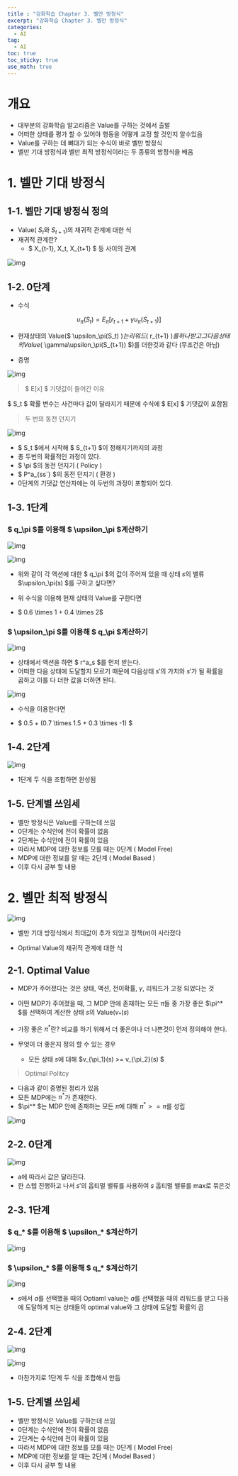 ```yaml
---
title : "강화학습 Chapter 3. 벨만 방정식"
excerpt: "강화학습 Chapter 3. 벨만 방정식"
categories:
  - AI
tag:
  - AI
toc: true
toc_sticky: true
use_math: true
---
```

# 개요
- 대부분의 강화학습 알고리즘은 Value를 구하는 것에서 출발
- 어떠한 상태를 평가 할 수 있어야 행동을 어떻게 교정 할 것인지 알수있음
- Value를 구하는 데 뼈대가 되는 수식이 바로 벨만 방정식
- 벨만 기대 방정식과 벨만 최적 방정식이라는 두 종류의 방정식을 배움

# 1. 벨만 기대 방정식

## 1-1. 벨만 기대 방정식 정의
- Value( $S_t$와  $S_{t+1}$)의 재귀적 관계에 대한 식
- 재귀적 관계란?
    - $ X_{t-1}, X_t, X_{t+1} $ 등 사이의 관계

![img]({{site.url}}/assets/images/2023-06-05-RL3/image_1.png)

## 1-2. 0단계

- 수식

$$ \upsilon_\pi(S_t) = E_\pi[r_{t+1} + \gamma\upsilon_\pi(S_{t+1})] $$

- 현재상태의 Value($ \upsilon_\pi(S_t) $)는 리워드($ r_{t+1} $)를 하나 받고 그 다음상태의 Value($ \gamma\upsilon_\pi(S_{t+1}) $)를 더한것과 같다 (무조건은 아님)

- 증명

![img]({{site.url}}/assets/images/2023-06-05-RL3/image_2.png)

> $ E[x] $ 기댓값이 들어간 이유

$ S_t $ 확률 변수는 사건마다 값이 달라지기 때문에 수식에 $ E[x] $ 기댓값이 포함됨

> 두 번의 동전 던지기

![img]({{site.url}}/assets/images/2023-06-05-RL3/image_3.png)

- $ S_t $에서 시작해 $ S_{t+1} $이 정해지기까지의 과정
- 총 두번의 확률적인 과정이 있다.
- $ \pi $의 동전 던지기 ( Policy )
- $ P^a_{ss`} $의 동전 던지기 ( 환경 )
- 0단계의 기댓값 연산자에는 이 두번의 과정이 포함되어 있다.


## 1-3. 1단계

### $ q_\pi $를 이용해 $ \upsilon_\pi $계산하기

![img]({{site.url}}/assets/images/2023-06-05-RL3/image_4.png)

![img]({{site.url}}/assets/images/2023-06-05-RL3/image_5.png)

- 위와 같이 각 액션에 대한 $ q_\pi $의 값이 주어져 있을 때 상태 $s$의 밸류 $\upsilon_\pi(s) $를 구하고 싶다면?

- 위 수식을 이용해 현재 상태의 Value를 구한다면

- $ 0.6 \times 1 + 0.4 \times 2$

### $ \upsilon_\pi $를 이용해 $ q_\pi $계산하기

![img]({{site.url}}/assets/images/2023-06-05-RL3/image_6.png)

- 상태에서 액션을 하면 $ r^a_s $를 먼저 받는다.
- 어떠한 다음 상태에 도달할지 모르기 때문에 다음상태 $s'$의 가치와 $s'$가 될 확률을 곱하고 이를 다 더한 값을 더하면 된다.

![img]({{site.url}}/assets/images/2023-06-05-RL3/image_7.png)

- 수식을 이용한다면

- $ 0.5 + (0.7 \times 1.5 + 0.3 \times -1) $


## 1-4. 2단계

![img]({{site.url}}/assets/images/2023-06-05-RL3/image_8.png)

- 1단계 두 식을 조합하면 완성됨

## 1-5. 단계별 쓰임세

- 벨만 방정식은 Value를 구하는데 쓰임
- 0단계는 수식안에 전이 확률이 없음
- 2단계는 수식안에 전이 확률이 있음
- 따라서 MDP에 대한 정보를 모를 때는 0단계 ( Model Free)
- MDP에 대한 정보를 알 때는 2단계 ( Model Based )
- 이후 다시 공부 할 내용

# 2. 벨만 최적 방정식

![img]({{site.url}}/assets/images/2023-06-05-RL3/image_9.png)

- 벨만 기대 방정식에서 최대값이 추가 되었고 정책($\pi$)이 사라졌다

- Optimal Value의 재귀적 관계에 대한 식

## 2-1. Optimal Value

- MDP가 주어졌다는 것은 상태, 액션, 전이확률, $\gamma$, 리워드가 고정 되었다는 것
- 어떤 MDP가 주어졌을 때, 그 MDP 안에 존재하는 모든 $\pi$들 중 가장 좋은 $\pi^* $를 선택하여 계산한 상태 $s$의 Value($v_*(s)$

- 가장 좋은 $\pi^*$란? 비교를 하기 위해서 더 좋은이나 더 나쁜것이 먼저 정의해야 한다.

- 무엇이 더 좋은지 정의 할 수 있는 경우
  - 모든 상태 $s$에 대해  $v_{\pi_1}(s) >= v_{\pi_2}(s)  $

> Optimal Politcy

- 다음과 같이 증명된 정리가 있음
- 모든 MDP에는 $\pi^*$가 존재한다.
- $\pi^* $는 MDP 안에 존재하는 모든 $\pi$에 대해 $\pi^* >= \pi$를 성립

![img]({{site.url}}/assets/images/2023-06-05-RL3/image_10.png)

## 2-2. 0단계 

![img]({{site.url}}/assets/images/2023-06-05-RL3/image_11.png)

- a에 따라서 값은 달라진다.
- 한 스텝 진행하고 나서 $s'$의 옵티멀 밸류를 사용하여 $s$ 옵티멀 밸류를 max로 묶은것

## 2-3. 1단계

### $ q_* $를 이용해 $ \upsilon_* $계산하기

![img]({{site.url}}/assets/images/2023-06-05-RL3/image_12.png)

### $ \upsilon_* $를 이용해 $ q_* $계산하기

![img]({{site.url}}/assets/images/2023-06-05-RL3/image_13.png)

- $s$에서 $a$를 선택했을 때의 Optiaml value는 $a$를 선택했을 때의 리워드를 받고 다음에 도달하게 되는 상태들의 optimal value와 그 상태에 도달할 확률의 곱

## 2-4. 2단계

![img]({{site.url}}/assets/images/2023-06-05-RL3/image_14.png)

![img]({{site.url}}/assets/images/2023-06-05-RL3/image_15.png)

- 마찬가지로 1단계 두 식을 조합해서 만듬

## 1-5. 단계별 쓰임세

- 벨만 방정식은 Value를 구하는데 쓰임
- 0단계는 수식안에 전이 확률이 없음
- 2단계는 수식안에 전이 확률이 있음
- 따라서 MDP에 대한 정보를 모를 때는 0단계 ( Model Free)
- MDP에 대한 정보를 알 때는 2단계 ( Model Based )
- 이후 다시 공부 할 내용